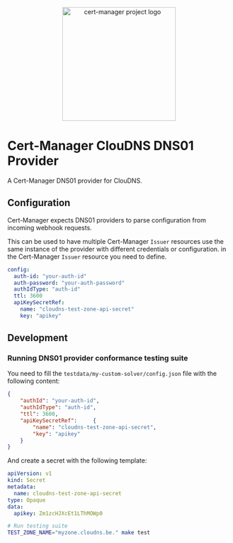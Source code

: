 <p align="center">
  <img src="https://raw.githubusercontent.com/cert-manager/cert-manager/d53c0b9270f8cd90d908460d69502694e1838f5f/logo/logo-small.png" height="256" width="256" alt="cert-manager project logo" />
</p>

# Cert-Manager ClouDNS DNS01 Provider

A Cert-Manager DNS01 provider for ClouDNS.

## Configuration

Cert-Manager expects DNS01 providers to parse configuration from incoming webhook requests.

This can be used to have multiple Cert-Manager `Issuer` resources use the same instance of the provider with different credentials or configuration.
in the Cert-Manager `Issuer` resource you need to define.  

```yaml
config:
  auth-id: "your-auth-id"
  auth-password: "your-auth-password"
  authIdType: "auth-id"
  ttl: 3600
  apiKeySecretRef:
    name: "cloudns-test-zone-api-secret"
    key: "apikey"
```

## Development

### Running DNS01 provider conformance testing suite

You need to fill the `testdata/my-custom-solver/config.json` file with the following content:

```json
{
    "authId": "your-auth-id",
    "authIdType": "auth-id",
    "ttl": 3600,
    "apiKeySecretRef":     {
        "name": "cloudns-test-zone-api-secret",
        "key": "apikey"
    }
}
```

And create a secret with the following template:

```yaml
apiVersion: v1
kind: Secret
metadata:
  name: cloudns-test-zone-api-secret
type: Opaque
data:
  apikey: Zm1zcHJXcEt1LThMOWp0
```

```bash
# Run testing suite
TEST_ZONE_NAME="myzone.cloudns.be." make test
```
